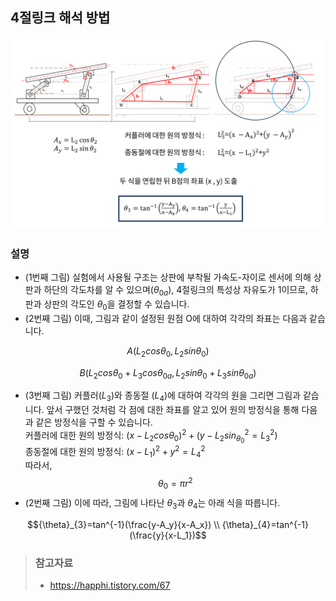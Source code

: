## 4절링크 해석 방법
![4절링크 이미지](../../img/four_bar_cal.png)
### 설명
- (1번째 그림) 실험에서 사용될 구조는 상판에 부착될 가속도-자이로 센서에 의해 상판과 하단의 각도차를 알 수 있으며(${\theta}_{0a}$), 4절링크의 특성상 자유도가 1이므로, 하판과 상판의 각도인 ${\theta}_0$을 결정할 수 있습니다.
- (2번째 그림) 이때, 그림과 같이 설정된 원점 O에 대하여 각각의 좌표는 다음과 같습니다.  
```math
A(L_{2}cos{\theta}_{0}, L_{2}sin{\theta}_{0})
```  
```math
B(L_{2}cos{\theta}_{0} + L_{3}cos{\theta}_{0a}, L_{2}sin{\theta}_{0} + L_{3}sin{\theta}_{0a})
```
- (3번째 그림) 커플러($L_3$)와 종동절 ($L_4$)에 대하여 각각의 원을 그리면 그림과 같습니다. 앞서 구했던 것처럼 각 점에 대한 좌표를 알고 있어 원의 방정식을 통해 다음과 같은 방정식을 구할 수 있습니다.  
커플러에 대한 원의 방정식: $(x-L_{2}cos{\theta_{0}})^2 + (y-L_{2}sin_{\theta_{0}}^2=L_{3}^{2})$  
종동절에 대한 원의 방정식: $(x-L_{1})^2 + y^{2}=L_{4}^{2}$  
따라서,  
$${\theta}_0={\pi}r^2$$  
- (2번째 그림) 이에 따라, 그림에 나타난 ${\theta}_{3}$과 ${\theta}_{4}$는 아래 식을 따릅니다.
```math
{\theta}_{3}=tan^{-1}(\frac{y-A_y}{x-A_x}) \\   
{\theta}_{4}=tan^{-1}(\frac{y}{x-L_1})
```  
> ### 참고자료
> - https://happhi.tistory.com/67